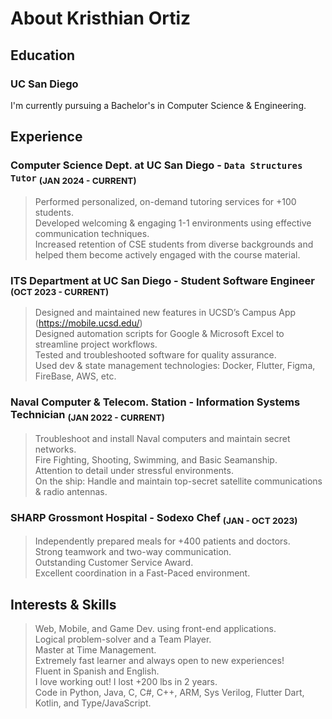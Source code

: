 [//]: <> (Include content that introduces who you are as a programmer and as a person)
[//]: <> (Include HEADINGS, Styling text, Quoting text, Quoting code, external links, section links, relative links [Link to another .md file or an image in your repo. If linking to an image, encode it as a regular link rather than an image], ordered and unordered lists, task lists)
# About Kristhian Ortiz
## Education
### UC San Diego
I'm currently pursuing a Bachelor's in Computer Science & Engineering.
## Experience
### Computer Science Dept. at UC San Diego - `Data Structures Tutor`               <sub>(JAN 2024 - CURRENT)</sub>
> Performed personalized, on-demand tutoring services for +100 students.\
> Developed welcoming & engaging 1-1 environments using effective communication techniques. \
> Increased retention of CSE students from diverse backgrounds and helped them become actively engaged with the course material.
### ITS Department at UC San Diego - Student Software Engineer                    <sub>(OCT 2023 - CURRENT)</sub>
> Designed and maintained new features in UCSD’s Campus App (https://mobile.ucsd.edu/)\
> Designed automation scripts for Google & Microsoft Excel to streamline project workflows.\
> Tested and troubleshooted software for quality assurance.\
> Used dev & state management technologies: Docker, Flutter, Figma, FireBase, AWS, etc.
### Naval Computer & Telecom. Station - Information Systems Technician           <sub>(JAN 2022 - CURRENT)</sub>
> Troubleshoot and install Naval computers and maintain secret networks.\
> Fire Fighting, Shooting, Swimming, and Basic Seamanship.\
> Attention to detail under stressful environments.\
> On the ship: Handle and maintain top-secret satellite communications & radio antennas.
### SHARP Grossmont Hospital - Sodexo Chef                                                           <sub>(JAN - OCT 2023)</sub>
> Independently prepared meals for +400 patients and doctors.\
> Strong teamwork and two-way communication.\
> Outstanding Customer Service Award.\
> Excellent coordination in a Fast-Paced environment.

## Interests & Skills
> Web, Mobile, and Game Dev. using front-end applications.\
> Logical problem-solver and a Team Player.\
> Master at Time Management.\
> Extremely fast learner and always open to new experiences!\
> Fluent in Spanish and English.\
> I love working out! I lost +200 lbs in 2 years.\
> Code in Python, Java, C, C#, C++, ARM, Sys Verilog, Flutter Dart, Kotlin, and Type/JavaScript.

